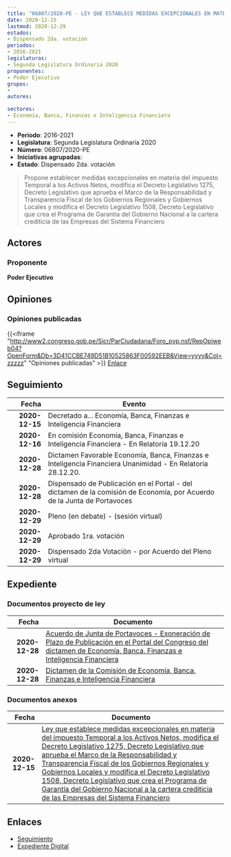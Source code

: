 ```yaml
---
title: "06807/2020-PE - LEY QUE ESTABLECE MEDIDAS EXCEPCIONALES EN MATERIA DEL IMPUESTO TEMPORAL A LOS ACTIVOS NETOS, MODIFICA EL DECRETO LEGISLATIVO 1275, DECRETO LEGISLATIVO QUE APRUEBA EL MARCO DE LA RESPONSABILIDAD Y TRANSPARENCIA FISCAL DE LOS GOBIERNOS REGIONALES Y GOBIERNOS LOCALES Y MODIFICA EL DECRETO LEGISLATIVO 1508, DECRETO LEGISLATIVO QUE CREA EL PROGRAMA DE GARANTÍA DEL GOBIERNO NACIONAL A LA CARTERA CREDITICIA DE LAS EMPRESAS DEL SISTEMA FINANCIERO"
date: 2020-12-15
lastmod: 2020-12-29
estados:
- Dispensado 2da. votación
periodos:
- 2016-2021
legislaturas:
- Segunda Legislatura Ordinaria 2020
proponentes:
- Poder Ejecutivo
grupos:
- 
autores:

sectores:
- Economía, Banca, Finanzas e Inteligencia Financiera
---
```

- **Periodo**: 2016-2021
- **Legislatura**: Segunda Legislatura Ordinaria 2020
- **Número**: 06807/2020-PE
- **Iniciativas agrupadas**: 
- **Estado**: Dispensado 2da. votación

> Propone establecer medidas excepcionales en materia del impuesto Temporal a los Activos Netos, modifica el Decreto Legislativo 1275, Decreto Legislativo que aprueba el Marco de la Responsabilidad y Transparencia Fiscal de los Gobiernos Regionales y Gobiernos Locales y modifica el Decreto Legislativo 1508, Decreto Legislativo que crea el Programa de Garantía del Gobierno Nacional a la cartera crediticia de las Empresas del Sistema Financiero


## Actores

### Proponente

**Poder Ejecutivo**

## Opiniones

### Opiniones publicadas

{{<iframe "http://www2.congreso.gob.pe/Sicr/ParCiudadana/Foro_pvp.nsf/RepOpiweb04?OpenForm&Db=3D41CCBE749D51B10525863F00592EEB&View=yyyy&Col=zzzzz" "Opiniones publicadas" >}}
[Enlace](http://www2.congreso.gob.pe/Sicr/ParCiudadana/Foro_pvp.nsf/RepOpiweb04?OpenForm&Db=3D41CCBE749D51B10525863F00592EEB&View=yyyy&Col=zzzzz)


## Seguimiento

| Fecha | Evento |
|------:|--------|
| **2020-12-15** | Decretado a... Economía, Banca, Finanzas e Inteligencia Financiera |
| **2020-12-16** | En comisión Economía, Banca, Finanzas e Inteligencia Financiera - En Relatoría 19.12.20 |
| **2020-12-28** | Dictamen Favorable Economía, Banca, Finanzas e Inteligencia Financiera Unanimidad - En Relatoría 28.12.20. |
| **2020-12-28** | Dispensado de Publicación en el Portal - del dictamen de la comisión de Economía, por Acuerdo de la Junta de Portavoces |
| **2020-12-29** | Pleno (en debate) - (sesión virtual) |
| **2020-12-29** | Aprobado 1ra. votación |
| **2020-12-29** | Dispensado 2da Votación - por Acuerdo del Pleno virtual |

## Expediente

### Documentos proyecto de ley

| Fecha | Documento |
|------:|-----------|
| **2020-12-28** | [Acuerdo de Junta de Portavoces - Exoneración de Plazo de Publicación en el Portal del Congreso del dictamen de Economía, Banca, Finanzas e Inteligencia Financiera](https://leyes.congreso.gob.pe/Documentos/2016_2021/Acuerdos/Junta_Portavoces/AJP06807-20201228.pdf) |
| **2020-12-28** | [Dictamen de la Comisión de Economía, Banca, Finanzas e Inteligencia Financiera](https://leyes.congreso.gob.pe/Documentos/2016_2021/Dictamenes/Proyectos_de_Ley/06807DC09MAY-20201228.pdf) |

### Documentos anexos

| Fecha | Documento |
|------:|-----------|
| **2020-12-15** | [Ley que establece medidas excepcionales en materia del impuesto Temporal a los Activos Netos, modifica el Decreto Legislativo 1275, Decreto Legislativo que aprueba el Marco de la Responsabilidad y Transparencia Fiscal de los Gobiernos Regionales y Gobiernos Locales y modifica el Decreto Legislativo 1508, Decreto Legislativo que crea el Programa de Garantía del Gobierno Nacional a la cartera crediticia de las Empresas del Sistema Financiero](https://leyes.congreso.gob.pe/Documentos/2016_2021/Proyectos_de_Ley_y_de_Resoluciones_Legislativas/PL06807-20201215..pdf) |

## Enlaces

- [Seguimiento](http://www2.congreso.gob.pe/Sicr/TraDocEstProc/CLProLey2016.nsf/f7fff46988ca05b1052578e100829cc7/e30a2b9b39ae03280525863f005e9fc9?OpenDocument)
- [Expediente Digital](http://www2.congreso.gob.pe/Sicr/TraDocEstProc/Expvirt_2011.nsf/visbusqptramdoc1621/06807?opendocument)

